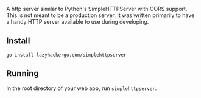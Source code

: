 A http server similar to Python's SimpleHTTPServer with CORS support. This is
not meant to be a production server. It was written primarily to have a handy
HTTP server available to use during developing.

## Install

`go install lazyhackergo.com/simplehttpserver`

## Running

In the root directory of your web app, run `simplehttpserver`.
